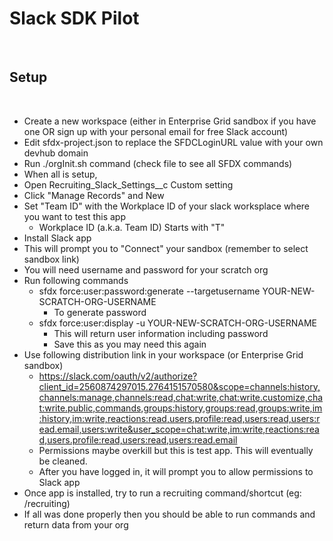 # Slack SDK Pilot
​
## Setup
​
- Create a new workspace (either in Enterprise Grid sandbox if you have one OR sign up with your personal email for free Slack account)
​
- Edit sfdx-project.json to replace the SFDCLoginURL value with your own devhub domain
- Run ./orgInit.sh command (check file to see all SFDX commands)
- When all is setup,
- Open Recruiting_Slack_Settings__c Custom setting
- Click "Manage Records" and New
- Set "Team ID" with the Workplace ID of your slack worksplace where you want to test this app
  - Workplace ID (a.k.a. Team ID) Starts with "T"
​
- Install Slack app 
​
- This will prompt you to "Connect" your sandbox (remember to select sandbox link)
- You will need username and password for your scratch org
- Run following commands
  - sfdx force:user:password:generate --targetusername  YOUR-NEW-SCRATCH-ORG-USERNAME
    - To generate password
  - sfdx force:user:display -u   YOUR-NEW-SCRATCH-ORG-USERNAME
    - This will return user information including password
    - Save this as you may need this again
- Use following distribution link in your workspace (or Enterprise Grid sandbox)
  - https://slack.com/oauth/v2/authorize?client_id=2560874297015.2764151570580&scope=channels:history,channels:manage,channels:read,chat:write,chat:write.customize,chat:write.public,commands,groups:history,groups:read,groups:write,im:history,im:write,reactions:read,users.profile:read,users:read,users:read.email,users:write&user_scope=chat:write,im:write,reactions:read,users.profile:read,users:read,users:read.email
  - Permissions maybe overkill but this is test app. This will eventually be cleaned.
  - After you have logged in, it will prompt you to allow permissions to Slack app
- Once app is installed, try to run a recruiting command/shortcut (eg: /recruiting)
​
- If all was done properly then you should be able to run commands and return data from your org